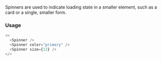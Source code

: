 Spinners are used to indicate loading state in a smaller element, such as a card or a single, smaller form.

### Usage

```js
<>
  <Spinner />
  <Spinner color="primary" />
  <Spinner size={12} />
</>
```
